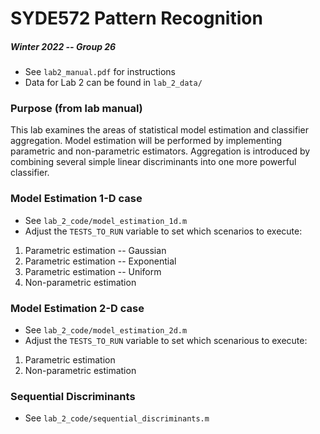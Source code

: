 # SYDE572 Pattern Recognition
##### Winter 2022 -- Group 26

- See `lab2_manual.pdf` for instructions
- Data for Lab 2 can be found in `lab_2_data/`

### Purpose (from lab manual)
This lab examines the areas of statistical model estimation and classifier aggregation. Model estimation will be performed by implementing parametric and non-parametric estimators. Aggregation is introduced by combining several simple linear discriminants into one more powerful classifier.

### Model Estimation 1-D case
- See `lab_2_code/model_estimation_1d.m`
- Adjust the `TESTS_TO_RUN` variable to set which scenarios to execute:

1. Parametric estimation -- Gaussian
2. Parametric estimation -- Exponential
3. Parametric estimation -- Uniform
4. Non-parametric estimation

### Model Estimation 2-D case
- See `lab_2_code/model_estimation_2d.m`
- Adjust the `TESTS_TO_RUN` variable to set which scenarious to execute:

1. Parametric estimation
2. Non-parametric estimation

### Sequential Discriminants
- See `lab_2_code/sequential_discriminants.m`
